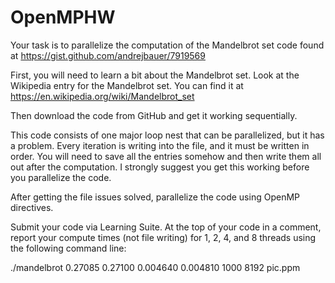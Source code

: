 # OpenMPHW
Your task is to parallelize the computation of the Mandelbrot set code found at https://gist.github.com/andrejbauer/7919569

First, you will need to learn a bit about the Mandelbrot set. Look at the Wikipedia entry for the Mandelbrot set. You can find it at https://en.wikipedia.org/wiki/Mandelbrot_set

Then download the code from GitHub and get it working sequentially.

This code consists of one major loop nest that can be parallelized, but it has a problem. Every iteration is writing into the file, and it must be written in order. You will need to save all the entries somehow and then write them all out after the computation. I strongly suggest you get this working before you parallelize the code.

After getting the file issues solved, parallelize the code using OpenMP directives. 

Submit your code via Learning Suite. At the top of your code in a comment, report your compute times (not file writing) for 1, 2, 4, and 8 threads using the following command line:

./mandelbrot 0.27085 0.27100 0.004640 0.004810 1000 8192 pic.ppm